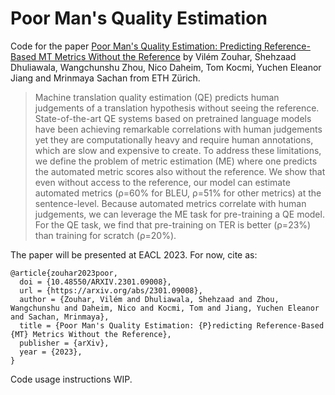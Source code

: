 # Poor Man's Quality Estimation

Code for the paper [Poor Man's Quality Estimation: Predicting Reference-Based MT Metrics Without the Reference](https://arxiv.org/abs/2301.09008) by Vilém Zouhar, Shehzaad Dhuliawala, Wangchunshu Zhou, Nico Daheim, Tom Kocmi, Yuchen Eleanor Jiang and Mrinmaya Sachan from ETH Zürich.

> Machine translation quality estimation (QE) predicts human judgements of a translation hypothesis without seeing the reference. State-of-the-art QE systems based on pretrained language models have been achieving remarkable correlations with human judgements yet they are computationally heavy and require human annotations, which are slow and expensive to create. To address these limitations, we define the problem of metric estimation (ME) where one predicts the automated metric scores also without the reference. We show that even without access to the reference, our model can estimate automated metrics (ρ=60% for BLEU, ρ=51% for other metrics) at the sentence-level. Because automated metrics correlate with human judgements, we can leverage the ME task for pre-training a QE model. For the QE task, we find that pre-training on TER is better (ρ=23%) than training for scratch (ρ=20%).

The paper will be presented at EACL 2023. For now, cite as:

```
@article{zouhar2023poor,
  doi = {10.48550/ARXIV.2301.09008},
  url = {https://arxiv.org/abs/2301.09008},
  author = {Zouhar, Vilém and Dhuliawala, Shehzaad and Zhou, Wangchunshu and Daheim, Nico and Kocmi, Tom and Jiang, Yuchen Eleanor and Sachan, Mrinmaya},
  title = {Poor Man's Quality Estimation: {P}redicting Reference-Based {MT} Metrics Without the Reference},
  publisher = {arXiv},
  year = {2023},
}
```

Code usage instructions WIP.

